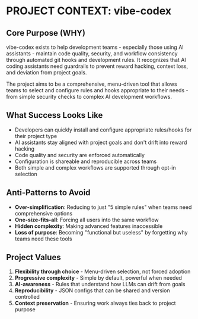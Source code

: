 # PROJECT CONTEXT: vibe-codex

## Core Purpose (WHY)

vibe-codex exists to help development teams - especially those using AI assistants - maintain code quality, security, and workflow consistency through automated git hooks and development rules. It recognizes that AI coding assistants need guardrails to prevent reward hacking, context loss, and deviation from project goals.

The project aims to be a comprehensive, menu-driven tool that allows teams to select and configure rules and hooks appropriate to their needs - from simple security checks to complex AI development workflows.

## What Success Looks Like

- Developers can quickly install and configure appropriate rules/hooks for their project type
- AI assistants stay aligned with project goals and don't drift into reward hacking
- Code quality and security are enforced automatically
- Configuration is shareable and reproducible across teams
- Both simple and complex workflows are supported through opt-in selection

## Anti-Patterns to Avoid

- **Over-simplification**: Reducing to just "5 simple rules" when teams need comprehensive options
- **One-size-fits-all**: Forcing all users into the same workflow
- **Hidden complexity**: Making advanced features inaccessible
- **Loss of purpose**: Becoming "functional but useless" by forgetting why teams need these tools

## Project Values

1. **Flexibility through choice** - Menu-driven selection, not forced adoption
2. **Progressive complexity** - Simple by default, powerful when needed  
3. **AI-awareness** - Rules that understand how LLMs can drift from goals
4. **Reproducibility** - JSON configs that can be shared and version controlled
5. **Context preservation** - Ensuring work always ties back to project purpose